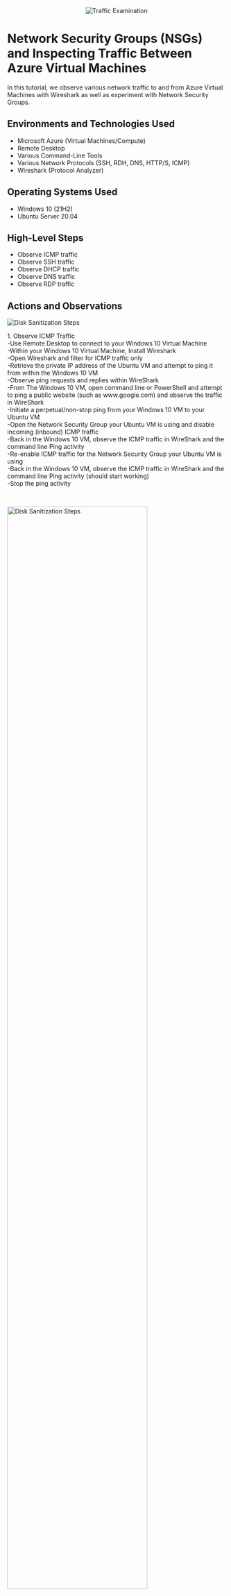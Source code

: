 <p align="center">
<img src="https://i.imgur.com/Ua7udoS.png" alt="Traffic Examination"/>
</p>

<h1>Network Security Groups (NSGs) and Inspecting Traffic Between Azure Virtual Machines</h1>
In this tutorial, we observe various network traffic to and from Azure Virtual Machines with Wireshark as well as experiment with Network Security Groups. <br />




<h2>Environments and Technologies Used</h2>

- Microsoft Azure (Virtual Machines/Compute)
- Remote Desktop
- Various Command-Line Tools
- Various Network Protocols (SSH, RDH, DNS, HTTP/S, ICMP)
- Wireshark (Protocol Analyzer)

<h2>Operating Systems Used </h2>

- Windows 10 (21H2)
- Ubuntu Server 20.04

<h2>High-Level Steps</h2>

- Observe ICMP traffic
- Observe SSH traffic
- Observe DHCP traffic 
- Observe DNS traffic 
- Observe RDP traffic 

<h2>Actions and Observations</h2>

<p>
<img src="https://i.imgur.com/w1o33aX.png" alt="Disk Sanitization Steps"/>
</p>
<p>
1. Observe ICMP Traffic
<br>
-Use Remote Desktop to connect to your Windows 10 Virtual Machine
<br>
-Within your Windows 10 Virtual Machine, Install Wireshark
<br>
-Open Wireshark and filter for ICMP traffic only
<br>
-Retrieve the private IP address of the Ubuntu VM and attempt to ping it from within the Windows 10 VM
<br>
-Observe ping requests and replies within WireShark
<br>
-From The Windows 10 VM, open command line or PowerShell and attempt to ping a public website (such as www.google.com) and observe the traffic in WireShark
<br>
-Initiate a perpetual/non-stop ping from your Windows 10 VM to your Ubuntu VM
<br>
-Open the Network Security Group your Ubuntu VM is using and disable incoming (inbound) ICMP traffic
<br>
-Back in the Windows 10 VM, observe the ICMP traffic in WireShark and the command line Ping activity
<br>
-Re-enable ICMP traffic for the Network Security Group your Ubuntu VM is using
<br>
-Back in the Windows 10 VM, observe the ICMP traffic in WireShark and the command line Ping activity (should start working)
<br>
-Stop the ping activity

</p>
<br />

<p>
<img src="https://i.imgur.com/13bBJui.png" height="80%" width="80%" alt="Disk Sanitization Steps"/>
</p>
<p>
2. Observe SSH Traffic
<br>
-Back in Wireshark, filter for SSH traffic only
<br>
-From your Windows 10 VM, “SSH into” your Ubuntu Virtual Machine (via its private IP address)
<br>
-Type commands (username, pwd, etc) into the linux SSH connection and observe SSH traffic spam in WireShark
<br>
-Exit the SSH connection by typing ‘exit’ and pressing [Enter]

</p>
<br />

<p>
<img src="https://i.imgur.com/SjcOoXK.png" height="80%" width="80%" alt="Disk Sanitization Steps"/>
</p>
<p>
1. Observe DHCP Traffic
<br>
-Back in Wireshark, filter for DHCP traffic only
<br>
-From your Windows 10 VM, attempt to issue your VM a new IP address from the command line (ipconfig /renew)
<br>
-Observe the DHCP traffic appearing in WireShark
</p>
<br />

<p>
<img src="https://i.imgur.com/0RA5Vci.png" height="80%" width="80%" alt="Disk Sanitization Steps"/>
</p>
<p>
1. Observe DNS Traffic
<br>
-Back in Wireshark, filter for DNS traffic only
<br>
-From your Windows 10 VM within a command line, use nslookup to see what google.com and disney.com’s IP addresses are
<br>
-Observe the DNS traffic being show in WireShark
</p>
<br />

<p>
<img src="https://i.imgur.com/T1UNkXQ.png" height="80%" width="80%" alt="Disk Sanitization Steps"/>
</p>
<p>
1. Observe RDP Traffic
<br>
-Back in Wireshark, filter for RDP traffic only (tcp.port == 3389)
<br>
-Oserve the immediate non-stop spam of traffic. This is occuring because we are using Remote Desktop Protocol to connect to our virtual machines.
<br>
-Answer: because the RDP (protocol) is constantly showing you a live stream from one computer to another, therefor traffic is always being transmitted
</p>
<br />
